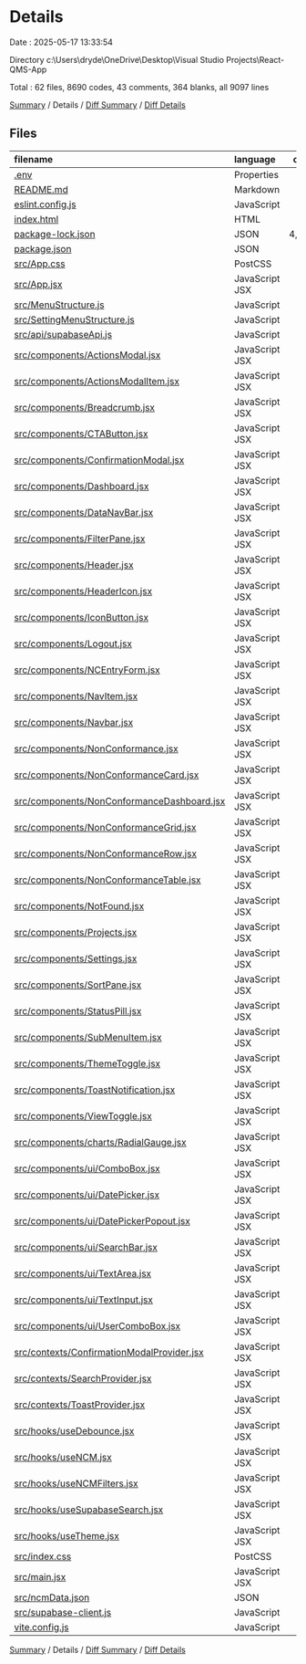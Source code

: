 # Details

Date : 2025-05-17 13:33:54

Directory c:\\Users\\dryde\\OneDrive\\Desktop\\Visual Studio Projects\\React-QMS-App

Total : 62 files,  8690 codes, 43 comments, 364 blanks, all 9097 lines

[Summary](results.md) / Details / [Diff Summary](diff.md) / [Diff Details](diff-details.md)

## Files
| filename | language | code | comment | blank | total |
| :--- | :--- | ---: | ---: | ---: | ---: |
| [.env](/.env) | Properties | 2 | 0 | 1 | 3 |
| [README.md](/README.md) | Markdown | 7 | 0 | 6 | 13 |
| [eslint.config.js](/eslint.config.js) | JavaScript | 32 | 0 | 2 | 34 |
| [index.html](/index.html) | HTML | 17 | 0 | 1 | 18 |
| [package-lock.json](/package-lock.json) | JSON | 4,187 | 0 | 1 | 4,188 |
| [package.json](/package.json) | JSON | 41 | 0 | 1 | 42 |
| [src/App.css](/src/App.css) | PostCSS | 0 | 0 | 1 | 1 |
| [src/App.jsx](/src/App.jsx) | JavaScript JSX | 21 | 0 | 4 | 25 |
| [src/MenuStructure.js](/src/MenuStructure.js) | JavaScript | 82 | 0 | 2 | 84 |
| [src/SettingMenuStructure.js](/src/SettingMenuStructure.js) | JavaScript | 72 | 0 | 1 | 73 |
| [src/api/supabaseApi.js](/src/api/supabaseApi.js) | JavaScript | 33 | 5 | 6 | 44 |
| [src/components/ActionsModal.jsx](/src/components/ActionsModal.jsx) | JavaScript JSX | 104 | 0 | 8 | 112 |
| [src/components/ActionsModalItem.jsx](/src/components/ActionsModalItem.jsx) | JavaScript JSX | 19 | 0 | 4 | 23 |
| [src/components/Breadcrumb.jsx](/src/components/Breadcrumb.jsx) | JavaScript JSX | 49 | 1 | 6 | 56 |
| [src/components/CTAButton.jsx](/src/components/CTAButton.jsx) | JavaScript JSX | 20 | 0 | 3 | 23 |
| [src/components/ConfirmationModal.jsx](/src/components/ConfirmationModal.jsx) | JavaScript JSX | 0 | 0 | 1 | 1 |
| [src/components/Dashboard.jsx](/src/components/Dashboard.jsx) | JavaScript JSX | 19 | 0 | 3 | 22 |
| [src/components/DataNavBar.jsx](/src/components/DataNavBar.jsx) | JavaScript JSX | 40 | 0 | 5 | 45 |
| [src/components/FilterPane.jsx](/src/components/FilterPane.jsx) | JavaScript JSX | 125 | 0 | 10 | 135 |
| [src/components/Header.jsx](/src/components/Header.jsx) | JavaScript JSX | 30 | 0 | 3 | 33 |
| [src/components/HeaderIcon.jsx](/src/components/HeaderIcon.jsx) | JavaScript JSX | 12 | 0 | 3 | 15 |
| [src/components/IconButton.jsx](/src/components/IconButton.jsx) | JavaScript JSX | 23 | 0 | 5 | 28 |
| [src/components/Logout.jsx](/src/components/Logout.jsx) | JavaScript JSX | 15 | 0 | 4 | 19 |
| [src/components/NCEntryForm.jsx](/src/components/NCEntryForm.jsx) | JavaScript JSX | 316 | 17 | 7 | 340 |
| [src/components/NavItem.jsx](/src/components/NavItem.jsx) | JavaScript JSX | 48 | 0 | 4 | 52 |
| [src/components/Navbar.jsx](/src/components/Navbar.jsx) | JavaScript JSX | 112 | 0 | 6 | 118 |
| [src/components/NonConformance.jsx](/src/components/NonConformance.jsx) | JavaScript JSX | 185 | 0 | 18 | 203 |
| [src/components/NonConformanceCard.jsx](/src/components/NonConformanceCard.jsx) | JavaScript JSX | 87 | 0 | 7 | 94 |
| [src/components/NonConformanceDashboard.jsx](/src/components/NonConformanceDashboard.jsx) | JavaScript JSX | 23 | 0 | 5 | 28 |
| [src/components/NonConformanceGrid.jsx](/src/components/NonConformanceGrid.jsx) | JavaScript JSX | 92 | 1 | 11 | 104 |
| [src/components/NonConformanceRow.jsx](/src/components/NonConformanceRow.jsx) | JavaScript JSX | 78 | 0 | 7 | 85 |
| [src/components/NonConformanceTable.jsx](/src/components/NonConformanceTable.jsx) | JavaScript JSX | 191 | 0 | 11 | 202 |
| [src/components/NotFound.jsx](/src/components/NotFound.jsx) | JavaScript JSX | 668 | 0 | 4 | 672 |
| [src/components/Projects.jsx](/src/components/Projects.jsx) | JavaScript JSX | 5 | 0 | 3 | 8 |
| [src/components/Settings.jsx](/src/components/Settings.jsx) | JavaScript JSX | 23 | 0 | 3 | 26 |
| [src/components/SortPane.jsx](/src/components/SortPane.jsx) | JavaScript JSX | 96 | 0 | 3 | 99 |
| [src/components/StatusPill.jsx](/src/components/StatusPill.jsx) | JavaScript JSX | 12 | 0 | 3 | 15 |
| [src/components/SubMenuItem.jsx](/src/components/SubMenuItem.jsx) | JavaScript JSX | 25 | 0 | 3 | 28 |
| [src/components/ThemeToggle.jsx](/src/components/ThemeToggle.jsx) | JavaScript JSX | 45 | 0 | 6 | 51 |
| [src/components/ToastNotification.jsx](/src/components/ToastNotification.jsx) | JavaScript JSX | 85 | 0 | 6 | 91 |
| [src/components/ViewToggle.jsx](/src/components/ViewToggle.jsx) | JavaScript JSX | 28 | 2 | 4 | 34 |
| [src/components/charts/RadialGauge.jsx](/src/components/charts/RadialGauge.jsx) | JavaScript JSX | 48 | 0 | 4 | 52 |
| [src/components/ui/ComboBox.jsx](/src/components/ui/ComboBox.jsx) | JavaScript JSX | 202 | 0 | 20 | 222 |
| [src/components/ui/DatePicker.jsx](/src/components/ui/DatePicker.jsx) | JavaScript JSX | 179 | 2 | 19 | 200 |
| [src/components/ui/DatePickerPopout.jsx](/src/components/ui/DatePickerPopout.jsx) | JavaScript JSX | 65 | 3 | 6 | 74 |
| [src/components/ui/SearchBar.jsx](/src/components/ui/SearchBar.jsx) | JavaScript JSX | 28 | 0 | 4 | 32 |
| [src/components/ui/TextArea.jsx](/src/components/ui/TextArea.jsx) | JavaScript JSX | 39 | 0 | 5 | 44 |
| [src/components/ui/TextInput.jsx](/src/components/ui/TextInput.jsx) | JavaScript JSX | 38 | 0 | 5 | 43 |
| [src/components/ui/UserComboBox.jsx](/src/components/ui/UserComboBox.jsx) | JavaScript JSX | 201 | 5 | 21 | 227 |
| [src/contexts/ConfirmationModalProvider.jsx](/src/contexts/ConfirmationModalProvider.jsx) | JavaScript JSX | 126 | 3 | 13 | 142 |
| [src/contexts/SearchProvider.jsx](/src/contexts/SearchProvider.jsx) | JavaScript JSX | 20 | 0 | 7 | 27 |
| [src/contexts/ToastProvider.jsx](/src/contexts/ToastProvider.jsx) | JavaScript JSX | 27 | 1 | 8 | 36 |
| [src/hooks/useDebounce.jsx](/src/hooks/useDebounce.jsx) | JavaScript JSX | 9 | 0 | 5 | 14 |
| [src/hooks/useNCM.jsx](/src/hooks/useNCM.jsx) | JavaScript JSX | 37 | 0 | 6 | 43 |
| [src/hooks/useNCMFilters.jsx](/src/hooks/useNCMFilters.jsx) | JavaScript JSX | 49 | 0 | 9 | 58 |
| [src/hooks/useSupabaseSearch.jsx](/src/hooks/useSupabaseSearch.jsx) | JavaScript JSX | 46 | 0 | 12 | 58 |
| [src/hooks/useTheme.jsx](/src/hooks/useTheme.jsx) | JavaScript JSX | 54 | 0 | 10 | 64 |
| [src/index.css](/src/index.css) | PostCSS | 149 | 2 | 6 | 157 |
| [src/main.jsx](/src/main.jsx) | JavaScript JSX | 61 | 0 | 4 | 65 |
| [src/ncmData.json](/src/ncmData.json) | JSON | 224 | 0 | 1 | 225 |
| [src/supabase-client.js](/src/supabase-client.js) | JavaScript | 5 | 0 | 5 | 10 |
| [vite.config.js](/vite.config.js) | JavaScript | 14 | 1 | 2 | 17 |

[Summary](results.md) / Details / [Diff Summary](diff.md) / [Diff Details](diff-details.md)